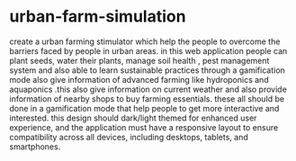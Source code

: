 # urban-farm-simulation
create a urban farming stimulator which help the people to overcome the barriers faced by people in urban areas. in this web application people can plant seeds, water their plants, manage soil health , pest management system and also able to learn sustainable practices through a gamification mode also give information of advanced farming like hydroponics and aquaponics .this also give information on current weather and also provide information of nearby shops to buy farming essentials. these all should be done in a gamification mode that help people to get more interactive and interested. this design should dark/light themed for enhanced user experience, and the application must have a responsive layout to ensure compatibility across all devices, including desktops, tablets, and smartphones.
